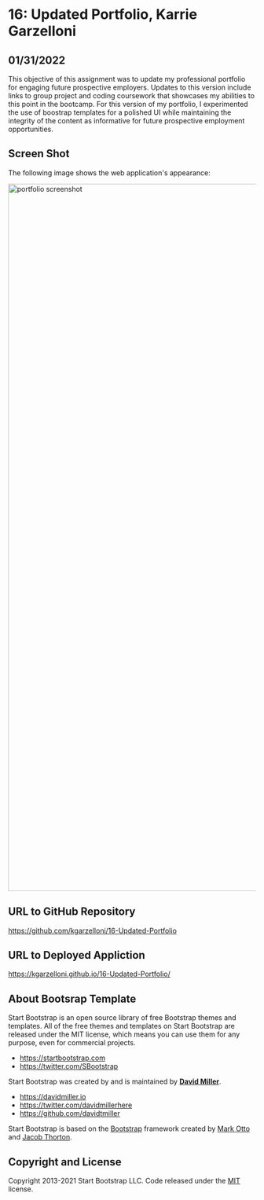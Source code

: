 
# 16: Updated Portfolio, Karrie Garzelloni
## 01/31/2022

This objective of this assignment was to update my professional portfolio for engaging future prospective employers. Updates to this version include links to group project and coding coursework that showcases my abilities to this point in the bootcamp. For this version of my portfolio, I experimented the use of boostrap templates for a polished UI while maintaining the integrity of the content as informative for future prospective employment opportunities. 

## Screen Shot

The following image shows the web application's appearance:

<img width="1440" alt="portfolio screenshot" src="https://user-images.githubusercontent.com/94555980/151926823-5cf5a482-01bc-45b2-a610-407fa69fc18e.png">

## URL to GitHub Repository
https://github.com/kgarzelloni/16-Updated-Portfolio

## URL to Deployed Appliction
https://kgarzelloni.github.io/16-Updated-Portfolio/

## About Bootsrap Template 

Start Bootstrap is an open source library of free Bootstrap themes and templates. All of the free themes and templates on Start Bootstrap are released under the MIT license, which means you can use them for any purpose, even for commercial projects.

- <https://startbootstrap.com>
- <https://twitter.com/SBootstrap>

Start Bootstrap was created by and is maintained by **[David Miller](https://davidmiller.io/)**.

- <https://davidmiller.io>
- <https://twitter.com/davidmillerhere>
- <https://github.com/davidtmiller>

Start Bootstrap is based on the [Bootstrap](https://getbootstrap.com/) framework created by [Mark Otto](https://twitter.com/mdo) and [Jacob Thorton](https://twitter.com/fat).

## Copyright and License

Copyright 2013-2021 Start Bootstrap LLC. Code released under the [MIT](https://github.com/StartBootstrap/startbootstrap-creative/blob/master/LICENSE) license.
